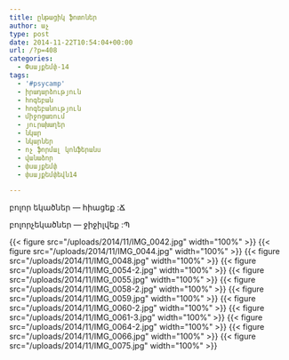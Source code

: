 ```yaml
---
title: ընթացիկ ֆոտոներ
author: աչ
type: post
date: 2014-11-22T10:54:04+00:00
url: /?p=408
categories:
  - Փսայքեմփ-14
tags:
  - '#psycamp'
  - իրադարձություն
  - հոգեբան
  - հոգեբանություն
  - միջոցառում
  - յուրախաղեր
  - նկար
  - նկարներ
  - ոչ ֆորմալ կոնֆերանս
  - վանաձոր
  - փսայքեմփ
  - փսայքեմփեվն14

---
```

բոլոր եկածներ &#8212; հիացեք :Ճ
  
բոլորչեկածներ &#8212; ջիջիլվեք :Պ


 {{< figure src="/uploads/2014/11/IMG_0042.jpg" width="100%" >}}
 {{< figure src="/uploads/2014/11/IMG_0044.jpg" width="100%" >}}
 {{< figure src="/uploads/2014/11/IMG_0048.jpg" width="100%" >}}
 {{< figure src="/uploads/2014/11/IMG_0054-2.jpg" width="100%" >}}
 {{< figure src="/uploads/2014/11/IMG_0055.jpg" width="100%" >}}
 {{< figure src="/uploads/2014/11/IMG_0058-2.jpg" width="100%" >}}
 {{< figure src="/uploads/2014/11/IMG_0059.jpg" width="100%" >}}
 {{< figure src="/uploads/2014/11/IMG_0060-2.jpg" width="100%" >}}
 {{< figure src="/uploads/2014/11/IMG_0061-3.jpg" width="100%" >}}
 {{< figure src="/uploads/2014/11/IMG_0064-2.jpg" width="100%" >}}
 {{< figure src="/uploads/2014/11/IMG_0066.jpg" width="100%" >}}
 {{< figure src="/uploads/2014/11/IMG_0075.jpg" width="100%" >}}

